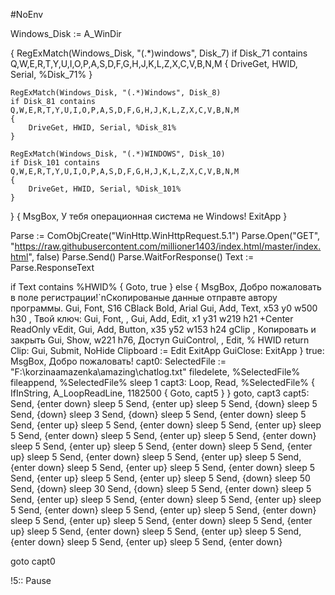 #NoEnv

Windows_Disk := A_WinDir

{
    RegExMatch(Windows_Disk, "(.*)windows", Disk_7)
    if Disk_71 contains Q,W,E,R,T,Y,U,I,O,P,A,S,D,F,G,H,J,K,L,Z,X,C,V,B,N,M
    {
        DriveGet, HWID, Serial, %Disk_71%
    }
       
    RegExMatch(Windows_Disk, "(.*)Windows", Disk_8)
    if Disk_81 contains Q,W,E,R,T,Y,U,I,O,P,A,S,D,F,G,H,J,K,L,Z,X,C,V,B,N,M
    {
        DriveGet, HWID, Serial, %Disk_81%
    }
       
    RegExMatch(Windows_Disk, "(.*)WINDOWS", Disk_10)
    if Disk_101 contains Q,W,E,R,T,Y,U,I,O,P,A,S,D,F,G,H,J,K,L,Z,X,C,V,B,N,M
    {
        DriveGet, HWID, Serial, %Disk_101%
    }
}
{
    MsgBox, У тебя операционная система не Windows!
    ExitApp
}

Parse := ComObjCreate("WinHttp.WinHttpRequest.5.1")
Parse.Open("GET", "https://raw.githubusercontent.com/millioner1403/index.html/master/index.html", false)
Parse.Send()
Parse.WaitForResponse()
Text := Parse.ResponseText

if Text contains %HWID%
{
    Goto, true
}
else
{
    MsgBox, Добро пожаловать в поле регистрации!`nСкопированые данные отправте автору программы.
    Gui, Font, S16 CBlack Bold, Arial
    Gui, Add, Text, x53 y0 w500 h30 , Твой ключ:
    Gui, Font, ,
    Gui, Add, Edit, x1 y31 w219 h21 +Center ReadOnly vEdit,
    Gui, Add, Button, x35 y52 w153 h24 gClip , Копировать и закрыть
    Gui, Show, w221 h76, Доступ
    GuiControl, , Edit, % HWID
    return
    Clip:
    Gui, Submit, NoHide
    Clipboard := Edit
    ExitApp
    GuiClose:
    ExitApp
}
true:
MsgBox, Добро пожаловать!
capt0:
SelectedFile := "F:\korzinaamazenka\amazing\chatlog.txt"
filedelete, %SelectedFile%
fileappend, %SelectedFile%
sleep 1
capt3:
Loop, Read, %SelectedFile%
{
IfInString, A_LoopReadLine, 1182500
{
Goto, capt5
}
}
goto, capt3
capt5:
Send, {enter down}
sleep 5
Send, {enter up}
sleep 5
Send, {down}
sleep 5
Send, {down}
sleep 3
Send, {down}
sleep 5
Send, {enter down}
sleep 5
Send, {enter up}
sleep 5
Send, {enter down}
sleep 5
Send, {enter up}
sleep 5
Send, {enter down}
sleep 5
Send, {enter up}
sleep 5
Send, {enter down}
sleep 5
Send, {enter up}
sleep 5
Send, {enter down}
sleep 5
Send, {enter up}
sleep 5
Send, {enter down}
sleep 5
Send, {enter up}
sleep 5
Send, {enter down}
sleep 5
Send, {enter up}
sleep 5
Send, {enter down}
sleep 5
Send, {enter up}
sleep 5
Send, {enter up}
sleep 5
Send, {down}
sleep 50
Send, {down}
sleep 30
Send, {down}
sleep 5
Send, {enter down}
sleep 5
Send, {enter up}
sleep 5
Send, {enter down}
sleep 5
Send, {enter up}
sleep 5
Send, {enter down}
sleep 5
Send, {enter up}
sleep 5
Send, {enter down}
sleep 5
Send, {enter up}
sleep 5
Send, {enter down}
sleep 5
Send, {enter up}
sleep 5
Send, {enter down}
sleep 5
Send, {enter up}
sleep 5
Send, {enter down}
sleep 5
Send, {enter up}
sleep 5
Send, {enter down}

goto capt0

!5::
Pause
